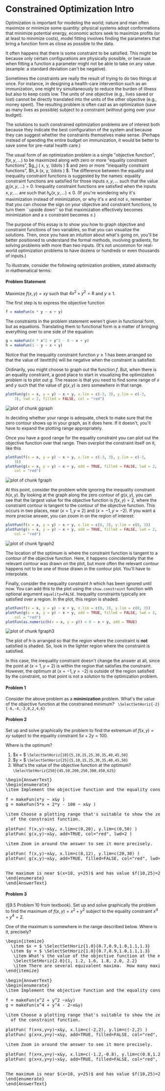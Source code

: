 Constrained Optimization Intro
========================================================






Optimization is important for modeling the world; nature and man often  maximize or minimize some quantity: physical systems adopt conformations that minimize potential energy, economic actors seek to maximize profits (or at least to minimize costs), model fitting involves finding the parameters that bring a function form as close as possible to the data.

It often happens that there is some constraint to be satisfied.  This might be because only certain configurations are physically possible, or because when fitting a function a parameter might not be able to take on any value (example: a standard deviation can't be negative).

Sometimes the constraints are really the result of trying to do two things at once.  For instance, in designing a health-care intervention such as an immunization, one might try simultaneously to reduce the burden of illness but also to keep costs low.  The units of one objective (e.g., lives saved or lost) cannot be directly translated into the units of the other objective (e.g., money spent).  The resulting problem is often cast as an optimization (save as many lives as possible) subject to a constraint (without going over your budget).  

The solutions to such constrained optimization problems are of interest both because they indicate the best configuration of the system and because they can suggest whether the constraints themselves make sense.  (Perhaps instead of spending the entire budget on immunization, it would be better to save some for pre-natal health care.)

The usual form of an optimization problem is a single "objective function", $f( x, y, \ldots)$ to be maximized along with zero or more "equality constraint functions", $g_j ( x, y, \ldots ) $  and zero or more "inequality constraint functions", $h_k (x, y, \ldots ) $. The difference between the equality and inequality constraint functions is suggested by the names: equality constraint functions are satisfied for those inputs $x, y, \ldots$ such that the value $g_j( x, y, \ldots ) = 0$.  Inequality constraint functions are satisfied when the inputs $x, y, \ldots$ are such that $h_k( x, y, \ldots) \leq 0$.  (If you're wondering why it's maximization instead of minimization, or why it's $\leq$ and not $\geq$, remember that you can choose the sign on your objective and constraint functions, to turn them ``upside down'' so that maximization effectively becomes minimization and a $\geq$ constraint becomes $\leq$.)


The purpose of this essay is to show you how to graph objective and constraint functions of two variables, so that you can visualize the solutions.  Then, once you have an intuition about what's going on, you'll be better positioned to understand the formal methods, involving gradients, for solving problems with more than two inputs. (It's not uncommon for real-world optimization problems to have dozens or hundreds or even thousands of inputs.)

To illustrate, consider the following optimization problem, stated abstractly in mathematical terms:

#### Problem Statement
Maximize $f(x,y) =  xy$ such that $4 x^2 + y^2 = 8$ and $y \geq 1$.


The first step is to express the objective function


```r
f = makeFun(x * y ~ x + y)
```




The constraints in the problem statement weren't given in functional form, but as equations. Translating them to functional form is a matter of bringing everything over to one side of the equation:


```r
g = makeFun(4 * x^2 + y^2 - 8 ~ x + y)
h = makeFun(1 - y ~ x + y)
```



Notice that the inequality constraint function $y \geq 1$ has been arranged so that the value of \texttt{h} will be negative when the constraint is satisfied.  

Ordinarily, you might choose to graph out the function $f$.  But, when there is an equality constraint, a good place to start in visualizing the optimization problem is to plot out $g$.  The reason is that you need to find some range of $x$ and $y$ such that the value of $g(x,y)$ is zero somewhere in that range.  



```r
plotFun(g(x = x, y = y) ~ x + y, x.lim = c(-3, 3), y.lim = c(-3, 
    3), lwd = 2, filled = FALSE, col = "red")
```

![plot of chunk ggraph](figure/ggraph.png) 


In deciding whether your range is adequate, check to make sure that the zero contour shows up in your graph, as it does here.  If it doesn't, you'll have to expand the plotting range appropriately.

Once you have a good range for the equality constraint you can plot out the objective function over that range. Then overplot the constraint itself on it, like this


```r
plotFun(f(x = x, y = y) ~ x + y, x.lim = c(-3, 3), y.lim = c(-3, 
    3))
plotFun(g(x = x, y = y) ~ x + y, add = TRUE, filled = FALSE, lwd = 2, 
    col = "red")
```

![plot of chunk fgraph](figure/fgraph.png) 


At this point, consider the problem while ignoring the inequality constraint $h(x,y)$.  By looking at the graph along the zero contour of $g(x,y)$, you can see that the largest value for the objective function is $f(x,y) = 2$, where the constraint contour is tangent to the contour of the objective function.  This occurs in two places, near $(x=1, y\approx 2)$ and $(x=-1, y\approx -2)$.  If you want a more precise answer, you can zoom in on the region of interest:



```r
plotFun(f(x = x, y = y) ~ x + y, x.lim = c(0, 3), y.lim = c(0, 3))
plotFun(g(x = x, y = y) ~ x + y, add = TRUE, filled = FALSE, lwd = 2, 
    col = "red")
```

![plot of chunk fgraph2](figure/fgraph2.png) 


The location of the optimum is where the constraint function is tangent to a contour of the objective function.  Here, it happens coincidentally that the relevant contour was drawn on the plot, but more often the relevant contour happens not to be one of those drawn in the contour plot.  You'll have to interpolate.

Finally, consider the inequality constraint $h$ which has been ignored until now.  You can add this to the plot using the ```show.constraint``` function with optional argument ```equality=FALSE```.  Inequality constraints typically are satisfied over a region.  In the plot, this region is shaded.



```r
plotFun(f(x = x, y = y) ~ x + y, x.lim = c(0, 3), y.lim = c(0, 3))
plotFun(g(x = x, y = y) ~ x + y, add = TRUE, filled = FALSE, lwd = 2, 
    col = "red")
plotFun(as.numeric(h(x = x, y = y)) < 0 ~ x + y, add = TRUE)
```

![plot of chunk fgraph3](figure/fgraph3.png) 


The plot of $h$ is arranged so that the region where the constraint is **not** satisfied is shaded.  So, look in the lighter region where the constraint is satisfied.

In this case, the inequality constraint doesn't change the answer at all, since the point at $(x=1, y=2)$ is within the region that satisfies the constraint.  However, the optimum at $(x=-1, y=-2)$ is outside of the region satisfied by the constraint, so that point is not a solution to the optimization problem.


#### Problem 1
Consider the above problem as a **minimization** problem.  What's the value of the objective function at the constrained minimum?
<code> \SelectSetHoriz{-2}{-6,-4,-2,0,2,4,6}</code>



#### Problem 2
Set up and solve graphically the problem to find the extremum of $f(x,y) = xy$ subject to the equality constraint $5 x + 2 y = 100$.

Where is the optimum?
1. $x = $ ```\SelectSetHoriz{10}{5,10,15,25,30,35,40,45,50}```
2. $y = $ ```\SelectSetHoriz{25}{5,10,15,25,30,35,40,45,50}```
3. What's the value of the objective function at the optimum?
   ```\SelectSetHoriz{250}{45,50,200,250,300,450,625}```

<pre>
\begin{AnswerText}
\begin{enumerate}
\item Implement the objective function and the equality constraint:

f = makeFun(x*y ~ x&y )
g = makeFun(5*x + 2*y - 100 ~ x&y )

\item Choose a plotting range that's suitable to show the zero contour
  of the constraint function.

plotFun( f(x,y)~x&y, x.lim=c(0,20), y.lim=c(0,50) )
plotFun( g(x,y)~x&y, add=TRUE, col="red", lwd=2 )

\item Zoom in around the answer to see it more precisely.

plotFun( f(x,y)~x&y, x.lim=c(8,12), y.lim=c(20,30) )
plotFun( g(x,y)~x&y, add=TRUE, filled=FALSE, col="red", lwd=2 )

  
The maximum is near $(x=10, y=25)$ and has value $f(10,25)=250$.
\end{enumerate}
\end{AnswerText}
</pre>

#### Problem 3 
(§9.5 Problem 10 from textbook). Set up and solve graphically the problem to find the maximum of $f(x,y) = x^2 + y^2$ subject to the equality constraint $x^4 + y^4 = 2$.

One of the maximum is somewhere in the range described below.  Where is it, precisely?
<pre>
\begin{itemize}
  \item $x = $ \SelectSetHoriz{1.0}{0.7,0.9,1.0,1.1,1.3}
  \item $y = $ \SelectSetHoriz{1.0}{0.7,0.9,1.0,1.1,1.3}
   \item What's the value of the objective function at the maximum?
   \SelectSetHoriz{2.0}{1, 1.2, 1.6, 1.8, 2.0, 2.2}
   \item There are several equivalent maxima.  How many maxima are there? \SelectSetHoriz{4}{1,2,4,8}
\end{itemize}

\begin{AnswerText}
\begin{enumerate}
\item Implement the objective function and the equality constraint:

f = makeFun(x^2 + y^2 ~x&y)
g = makeFun(x^4 + y^4 - 2~x&y)

\item Choose a plotting range that's suitable to show the zero contour
  of the constraint function.

plotFun( f(x=x,y=y)~x&y, x.lim=c(-2,2), y.lim=c(-2,2) )
plotFun( g(x=x,y=y)~x&y, add=TRUE, filled=FALSE, col="red", lwd=2)

\item Zoom in around the answer to see it more precisely.

plotFun( f(x=x,y=y)~x&y, x.lim=c(-1.2,-0.8), y.lim=c(0.8,1.2) )
plotFun( g(x=x,y=y)~x&y, add=TRUE, filled=FALSE, col="red", lwd=2)

  
The maximum is near $(x=10, y=25)$ and has value $f(10,25)=250$.
\end{enumerate}
\end{AnswerText}
</pre>
